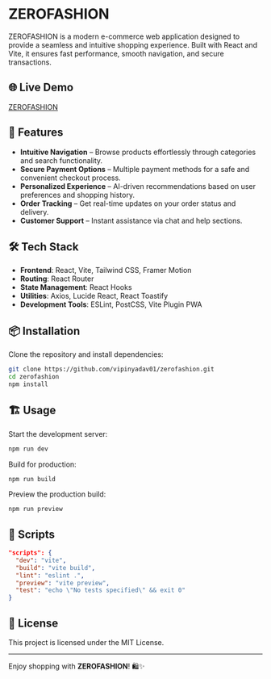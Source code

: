 # ZEROFASHION

ZEROFASHION is a modern e-commerce web application designed to provide a seamless and intuitive shopping experience. Built with React and Vite, it ensures fast performance, smooth navigation, and secure transactions.

## 🌐 Live Demo
[ZEROFASHION](https://zerofashion.vercel.app)

## 🚀 Features
- **Intuitive Navigation** – Browse products effortlessly through categories and search functionality.
- **Secure Payment Options** – Multiple payment methods for a safe and convenient checkout process.
- **Personalized Experience** – AI-driven recommendations based on user preferences and shopping history.
- **Order Tracking** – Get real-time updates on your order status and delivery.
- **Customer Support** – Instant assistance via chat and help sections.

## 🛠️ Tech Stack
- **Frontend**: React, Vite, Tailwind CSS, Framer Motion
- **Routing**: React Router
- **State Management**: React Hooks
- **Utilities**: Axios, Lucide React, React Toastify
- **Development Tools**: ESLint, PostCSS, Vite Plugin PWA

## 📦 Installation

Clone the repository and install dependencies:

```sh
git clone https://github.com/vipinyadav01/zerofashion.git
cd zerofashion
npm install
```

## 🏗️ Usage

Start the development server:

```sh
npm run dev
```

Build for production:

```sh
npm run build
```

Preview the production build:

```sh
npm run preview
```

## 📜 Scripts

```json
"scripts": {
  "dev": "vite",
  "build": "vite build",
  "lint": "eslint .",
  "preview": "vite preview",
  "test": "echo \"No tests specified\" && exit 0"
}
```

## 📄 License
This project is licensed under the MIT License.

---

Enjoy shopping with **ZEROFASHION**! 🛍️✨

